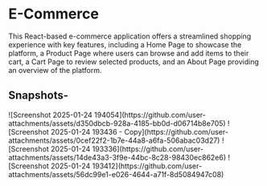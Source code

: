 <H1>E-Commerce</H1>
This React-based e-commerce application offers a streamlined shopping experience with key features, including a Home Page to showcase the platform, a Product Page where users can browse and add items to their cart, a Cart Page to review selected products, and an About Page providing an overview of the platform.
<h2>Snapshots-</h2>
![Screenshot 2025-01-24 194054](https://github.com/user-attachments/assets/d350dbcb-928a-4185-bb0d-d06714b8e705)
![Screenshot 2025-01-24 193436 - Copy](https://github.com/user-attachments/assets/0cef22f2-1b7e-44a8-a6fa-506abac03d27)
![Screenshot 2025-01-24 193336](https://github.com/user-attachments/assets/14de43a3-3f9e-44bc-8c28-98430ec862e6)
![Screenshot 2025-01-24 193412](https://github.com/user-attachments/assets/56dc99e1-e026-4644-a71f-8d5084947c08)
